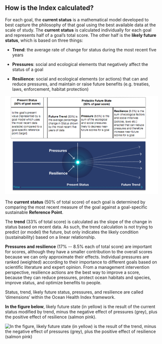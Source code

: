 ## **How is the Index calculated?**

For each goal, the **current status** is a mathematical model developed to best capture the philosophy of that goal using the best available data at the scale of study. The **current status** is calculated individually for each goal and represents half of a goal’s total score.  The other half is the **likely future status**, which is based on three things:

* **Trend**: the average rate of change for status during the most recent five years

* **Pressures**: social and ecological elements that negatively affect the status of a goal

* **Resilience**: social and ecological elements (or actions) that can and reduce pressures, and maintain or raise future benefits (e.g. treaties, laws, enforcement, habitat protection)

![](./Figures/Trend_Pressure_Resilience.png)

The **current status** (50% of total score) of each goal is determined by comparing the most recent measure of the goal against a goal-specific sustainable **Reference Point**.

The **trend** (33% of total score) is calculated as the slope of the change in status based on recent data. As such, the trend calculation is not trying to predict (or model) the future, but only indicates the likely condition (sustainability) based on a linear relationship.

**Pressures and resilience** (17% -- 8.5% each of total score) are important for scores, although they have a smaller contribution to the overall scores because we can only approximate their effects. Individual pressures are ranked (weighted) according to their importance to different goals based on scientific literature and expert opinion. From a management intervention perspective, resilience actions are the best way to improve a score, because they can reduce pressures, protect ocean habitats and species, improve status, and optimize benefits to people.

Status, trend, likely future status, pressures, and resilience are called ‘dimensions’ within the Ocean Health Index framework.

**In the figure below**, likely future state (in yellow) is the result of the current status modified by trend, minus the negative effect of pressures (grey), plus the positive effect of resilience (salmon pink).

![In the figure, likely future state (in yellow) is the result of the trend, minus the negative effect of pressures (grey), plus the positive effect of resilience (salmon pink)](https://docs.google.com/drawings/d/1GkLZnW8hQJf1KLX89LzViEBU4PkJ8kRqOERt_Fxtwu4/pub?w=864&h=384)
